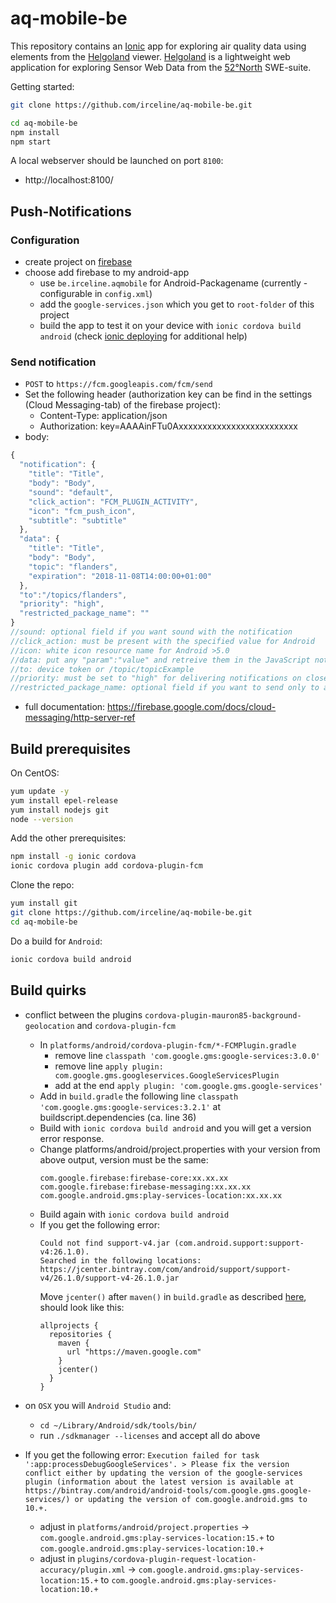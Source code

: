 # aq-mobile-be
This repository contains an [Ionic](https://ionicframework.com/getting-started) app for exploring air quality data using elements from the [Helgoland](https://github.com/52North/helgoland) viewer. [Helgoland](https://github.com/52North/helgoland) is a lightweight web application for exploring Sensor Web Data from the [52°North](https://52north.org/) SWE-suite.

Getting started:
```sh
git clone https://github.com/irceline/aq-mobile-be.git

cd aq-mobile-be
npm install
npm start
```
A local webserver should be launched on port `8100`:

* http://localhost:8100/

## Push-Notifications

### Configuration

 - create project on [firebase](https://console.firebase.google.com)
 - choose add firebase to my android-app
    - use `be.irceline.aqmobile` for Android-Packagename (currently - configurable in `config.xml`)
    - add the `google-services.json` which you get to `root-folder` of this project
    - build the app to test it on your device with `ionic cordova build android` (check [ionic deploying](https://ionicframework.com/docs/intro/deploying/) for additional help)

### Send notification

 - `POST` to `https://fcm.googleapis.com/fcm/send`
 - Set the following header (authorization key can be find in the settings (Cloud Messaging-tab) of the firebase project):
   - Content-Type: application/json
   - Authorization: key=AAAAinFTu0Axxxxxxxxxxxxxxxxxxxxxxxxx
 - body:
  ```javascript
  {
    "notification": {
      "title": "Title",
      "body": "Body",
      "sound": "default",
      "click_action": "FCM_PLUGIN_ACTIVITY",
      "icon": "fcm_push_icon",
      "subtitle": "subtitle"
    },
    "data": {
      "title": "Title",
      "body": "Body",
      "topic": "flanders",
      "expiration": "2018-11-08T14:00:00+01:00"
    },
    "to":"/topics/flanders",
    "priority": "high",
    "restricted_package_name": ""
  }
//sound: optional field if you want sound with the notification
//click_action: must be present with the specified value for Android
//icon: white icon resource name for Android >5.0
//data: put any "param":"value" and retreive them in the JavaScript notification callback
//to: device token or /topic/topicExample
//priority: must be set to "high" for delivering notifications on closed iOS apps
//restricted_package_name: optional field if you want to send only to a restricted app package (i.e: com.myapp.test)
```
 - full documentation: https://firebase.google.com/docs/cloud-messaging/http-server-ref

## Build prerequisites

On CentOS:
```sh
yum update -y
yum install epel-release
yum install nodejs git
node --version
```

Add the other prerequisites:
```sh
npm install -g ionic cordova
ionic cordova plugin add cordova-plugin-fcm
```

Clone the repo:
```sh
yum install git
git clone https://github.com/irceline/aq-mobile-be.git
cd aq-mobile-be
```
Do a build for `Android`:
```sh
ionic cordova build android
```

## Build quirks

 * conflict between the plugins `cordova-plugin-mauron85-background-geolocation` and `cordova-plugin-fcm`
    * In `platforms/android/cordova-plugin-fcm/*-FCMPlugin.gradle`
      * remove line `classpath 'com.google.gms:google-services:3.0.0'`
      * remove line `apply plugin: com.google.gms.googleservices.GoogleServicesPlugin`
      * add at the end `apply plugin: 'com.google.gms.google-services'`
    * Add in `build.gradle` the following line `classpath 'com.google.gms:google-services:3.2.1'` at buildscript.dependencies (ca. line 36)
    * Build with `ionic cordova build android` and you will get a version error response.
    * Change platforms/android/project.properties with your version from above output, version must be the same:
        ```
        com.google.firebase:firebase-core:xx.xx.xx
        com.google.firebase:firebase-messaging:xx.xx.xx
        com.google.android.gms:play-services-location:xx.xx.xx
        ```
    * Build again with `ionic cordova build android`
    * If you get the following error:
        ```
        Could not find support-v4.jar (com.android.support:support-v4:26.1.0).
        Searched in the following locations: https://jcenter.bintray.com/com/android/support/support-v4/26.1.0/support-v4-26.1.0.jar
        ```
      Move `jcenter()` after `maven()` in `build.gradle` as described [here](https://github.com/mauron85/react-native-background-geolocation/issues/216#issuecomment-405771704), should look like this:
        ```
        allprojects {
          repositories {
            maven {
              url "https://maven.google.com"
            }
            jcenter()
          }
        }
        ```

  * on `OSX` you will `Android Studio` and:
    * `cd ~/Library/Android/sdk/tools/bin/`
    * run `./sdkmanager --licenses` and accept all
     do above

  * If you get the following error: `Execution failed for task ':app:processDebugGoogleServices'. > Please fix the version conflict either by updating the version of the google-services plugin (information about the latest version is available at https://bintray.com/android/android-tools/com.google.gms.google-services/) or updating the version of com.google.android.gms to 10.+. `
    * adjust in `platforms/android/project.properties` -> `com.google.android.gms:play-services-location:15.+` to `com.google.android.gms:play-services-location:10.+`
    * adjust in `plugins/cordova-plugin-request-location-accuracy/plugin.xml` -> `com.google.android.gms:play-services-location:15.+` to `com.google.android.gms:play-services-location:10.+`
